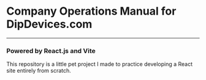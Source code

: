 # Company Operations Manual for DipDevices.com
---
### Powered by React.js and Vite

This repository is a little pet project I made to practice developing a React site entirely from scratch.